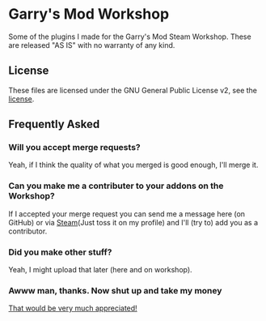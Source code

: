 Garry's Mod Workshop
====================

Some of the plugins I made for the Garry's Mod Steam Workshop. These are released "AS IS" with no warranty of any kind.

## License ##

These files are licensed under the GNU General Public License v2, see the [license](LICENSE).


## Frequently Asked ##

### Will you accept merge requests? ###
Yeah, if I think the quality of what you merged is good enough, I'll merge it.

### Can you make me a contributer to your addons on the Workshop? ###
If I accepted your merge request you can send me a message here (on GitHub) or via [Steam](http://steamcommunity.com/id/roelof)(Just toss it on my profile) and I'll (try to) add you as a contributor.

### Did you make other stuff? ###
Yeah, I might upload that later (here and on workshop).

### Awww man, thanks. Now shut up and take my money ###
[That would be very much appreciated!](https://www.paypal.com/cgi-bin/webscr?cmd=_s-xclick&hosted_button_id=2EA9Y7XFEFSZ4)
